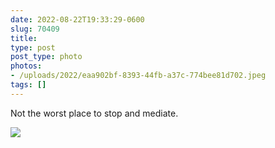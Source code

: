 ```yaml
---
date: 2022-08-22T19:33:29-0600
slug: 70409
title: 
type: post
post_type: photo
photos:
- /uploads/2022/eaa902bf-8393-44fb-a37c-774bee81d702.jpeg
tags: []
---
```

Not the worst place to stop and mediate.


![](/uploads/2022/eaa902bf-8393-44fb-a37c-774bee81d702.jpeg)


